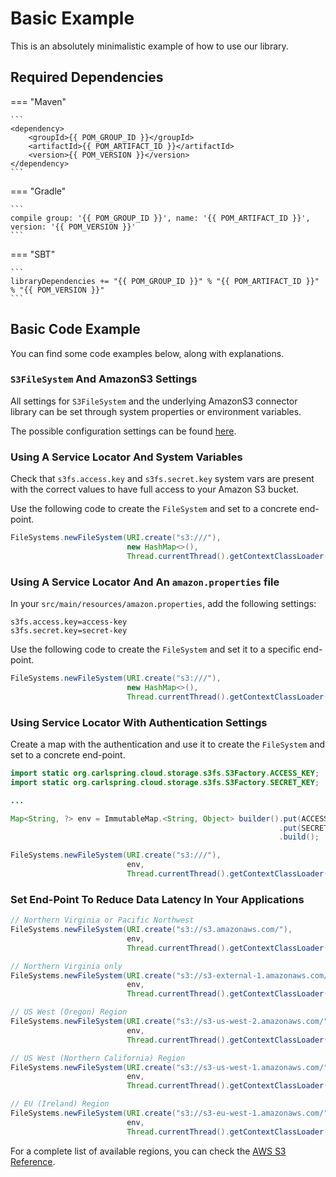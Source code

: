 # Basic Example

This is an absolutely minimalistic example of how to use our library.

## Required Dependencies

=== "Maven" 
    
    ```
    <dependency>
        <groupId>{{ POM_GROUP_ID }}</groupId>
        <artifactId>{{ POM_ARTIFACT_ID }}</artifactId>
        <version>{{ POM_VERSION }}</version>
    </dependency>
    ```

=== "Gradle"
    
    ```
    compile group: '{{ POM_GROUP_ID }}', name: '{{ POM_ARTIFACT_ID }}', version: '{{ POM_VERSION }}'
    ```

=== "SBT"
    
    ```
    libraryDependencies += "{{ POM_GROUP_ID }}" % "{{ POM_ARTIFACT_ID }}" % "{{ POM_VERSION }}"
    ```

## Basic Code Example

You can find some code examples below, along with explanations.

### `S3FileSystem` And AmazonS3 Settings

All settings for `S3FileSystem` and the underlying AmazonS3 connector library can be set through system properties or
environment variables.

The possible configuration settings can be found [here][Configuration Options].

### Using A Service Locator And System Variables

Check that `s3fs.access.key` and `s3fs.secret.key` system vars are present with the correct values to have full access
to your Amazon S3 bucket.

Use the following code to create the `FileSystem` and set to a concrete end-point.

```java
FileSystems.newFileSystem(URI.create("s3:///"),
                          new HashMap<>(),
                          Thread.currentThread().getContextClassLoader());
```

### Using A Service Locator And An `amazon.properties` file

In your `src/main/resources/amazon.properties`, add the following settings:

```
s3fs.access.key=access-key
s3fs.secret.key=secret-key
```

Use the following code to create the `FileSystem` and set it to a specific end-point.

```java
FileSystems.newFileSystem(URI.create("s3:///"),
                          new HashMap<>(),
                          Thread.currentThread().getContextClassLoader());
```

### Using Service Locator With Authentication Settings

Create a map with the authentication and use it to create the `FileSystem` and set to a concrete end-point.

```java
import static org.carlspring.cloud.storage.s3fs.S3Factory.ACCESS_KEY;
import static org.carlspring.cloud.storage.s3fs.S3Factory.SECRET_KEY;

...

Map<String, ?> env = ImmutableMap.<String, Object> builder().put(ACCESS_KEY, "access key")
                                                            .put(SECRET_KEY, "secret key")
                                                            .build();

FileSystems.newFileSystem(URI.create("s3:///"),
                          env,
                          Thread.currentThread().getContextClassLoader());
```

### Set End-Point To Reduce Data Latency In Your Applications

```java
// Northern Virginia or Pacific Northwest
FileSystems.newFileSystem(URI.create("s3://s3.amazonaws.com/"), 
                          env,
                          Thread.currentThread().getContextClassLoader());

// Northern Virginia only
FileSystems.newFileSystem(URI.create("s3://s3-external-1.amazonaws.com/"),
                          env,
                          Thread.currentThread().getContextClassLoader());

// US West (Oregon) Region
FileSystems.newFileSystem(URI.create("s3://s3-us-west-2.amazonaws.com/"),
                          env,
                          Thread.currentThread().getContextClassLoader());

// US West (Northern California) Region
FileSystems.newFileSystem(URI.create("s3://s3-us-west-1.amazonaws.com/"),
                          env,
                          Thread.currentThread().getContextClassLoader());

// EU (Ireland) Region
FileSystems.newFileSystem(URI.create("s3://s3-eu-west-1.amazonaws.com/"),
                          env,
                          Thread.currentThread().getContextClassLoader());
```

For a complete list of available regions, you can check the [AWS S3 Reference].


[<--# Links -->]: #
[Configuration Options]: ../configuration-options.md
[AWS S3 Reference]: http://docs.aws.amazon.com/general/latest/gr/rande.html#s3_region
